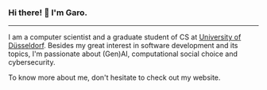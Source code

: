 ### Hi there! 👋 I'm Garo.

<hr>

I am a computer scientist and a graduate student of CS at [University of Düsseldorf](https://www.hhu.de). Besides my great interest in software development and its topics, I'm passionate about (Gen)AI, computational social choice and cybersecurity.


<!-- [![Top Langs](https://github-readme-stats.vercel.app/api/top-langs/?username=garogarabed12)](https://github.com/anuraghazra/github-readme-stats) -->

To know more about me, don't hesitate to check out my website.
